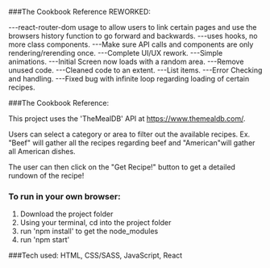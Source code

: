 ###The Cookbook Reference REWORKED:

---react-router-dom usage to allow users to link certain pages and use the browsers history function to go forward and backwards.
---uses hooks, no more class components.
---Make sure API calls and components are only rendering/rerending once.
---Complete UI/UX rework.
---Simple animations.
---Initial Screen now loads with a random area. 
---Remove unused code.
---Cleaned code to an extent.
---List items.
---Error Checking and handling.
---Fixed bug with infinite loop regarding loading of certain recipes.


###The Cookbook Reference:

This project uses the 'TheMealDB' API at https://www.themealdb.com/.

Users can select a category or area to filter out the available recipes.
Ex. "Beef" will gather all the recipes regarding beef and "American"will gather all American dishes.

The user can then click on the "Get Recipe!" button to get a detailed rundown of the recipe!
### To run in your own browser:
  1. Download the project folder
  2. Using your terminal, cd into the project folder
  3. run 'npm install' to get the node_modules
  4. run 'npm start'
  
###Tech used:
HTML, CSS/SASS, JavaScript, React
